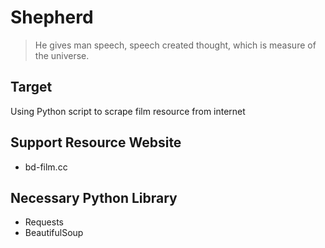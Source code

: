 # Shepherd

> He gives man speech, speech created thought, which is measure of the universe.

## Target

Using Python script to scrape film resource from internet

## Support Resource Website

- bd-film.cc

## Necessary Python Library

- Requests
- BeautifulSoup
